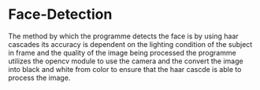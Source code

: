 # Face-Detection
The method by which the programme detects the face is by using haar cascades its accuracy is dependent on the lighting condition of the subject in frame and the quality of the image being processed the programme utilizes the opencv module to use the camera and the convert the image into black and white from color to ensure that the haar cascde is able to process the image.
